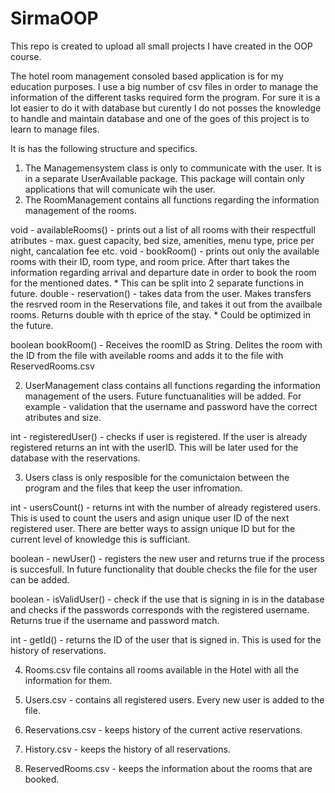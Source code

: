 # SirmaOOP
This repo is created to upload all small projects I have created in the OOP course.

The hotel room management consoled based application is for my education purposes.
I use a big number of csv files in order to manage the information of the different tasks required form the program.
For sure it is a lot easier to do it with database but curently I do not posses the knowledge to handle and maintain 
database and one of the goes of this project is to learn to manage files.

It is has the following structure and specifics. 
1. The Managemensystem class is only to communicate with the user. It is in a separate UserAvailable package.
This package will contain only applications that will comunicate wih the user.
2. The RoomManagement contains all functions regarding the information management of the rooms.

void - availableRooms() - prints out a list of all rooms with their respectfull atributes - max. guest capacity, bed size, amenities, 
							menu type, price per night, cancalation fee etc.
void - bookRoom() - prints out only the available rooms with their ID, room type, and room price. After thart takes the information
					regarding arrival and departure date in order to book the room for the mentioned dates. 
					* This can be split into 2 separate functions in future.
double - reservation() - takes data from the user. Makes transfers the resrved room in the Reservations file, and takes it out
						 from the availbale rooms. Returns double with th eprice of the stay. 
						 * Could be optimized in the future.

boolean bookRoom() - Receives the roomID as String. Delites the room with the ID from the file with aveilable rooms
					 and adds it to the file with ReservedRooms.csv

2. UserManagement class contains all functions regarding the information management of the users. Future functuanalities will be added.
 For example - validation that the username and password have the correct atributes and size.

int - registeredUser() - checks if user is registered. If the user is already registered returns an int with the userID.
							This will be later used for the database with the reservations.
							

3. Users class is only resposible for the comunictaion between the program and the files that keep the user infromation.

int - usersCount() - returns int with the number of already registered users. This is used to count the users and asign 
					 unique user ID of the next registered user. There are better ways to assign unique ID but for the 
					 current level of knowledge this is sufficiant. 
					 
boolean - newUser() - registers the new user and returns true if the process is succesfull. In future functionality that double 
					  checks the file for the user can be added.
					  
boolean - isValidUser() - check if the use that is signing in is in the database and checks if the passwords corresponds with
						  the registered username. Returns true if the username and password match.
						  
int - getId() - returns the ID of the user that is signed in. This is used for the history of reservations.

4. Rooms.csv file contains all rooms available in the Hotel with all the information for them. 

5. Users.csv - contains all registered users. Every new user is added to the file.

6. Reservations.csv - keeps history of the current active reservations. 

7. History.csv - keeps the history of all reservations.

8. ReservedRooms.csv - keeps the information about the rooms that are booked.
